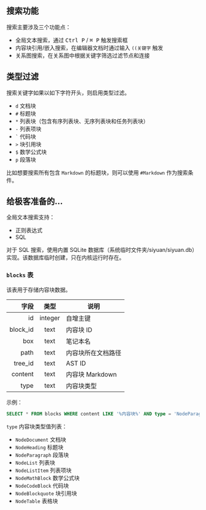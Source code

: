 ## 搜索功能

搜索主要涉及三个功能点：

* 全局文本搜索，通过 <kbd>Ctrl P</kbd> / <kbd>⌘ P</kbd> 触发搜索框
* 内容块引用/嵌入搜索，在编辑器文档时通过输入 `((关键字` 触发
* 关系图搜索，在关系图中根据关键字筛选过滤节点和连接

## 类型过滤

搜索关键字如果以如下字符开头，则启用类型过滤。

* `d` 文档块
* `#` 标题块
* `*` 列表块（包含有序列表块、无序列表块和任务列表块）
* `-` 列表项块
* `` ` `` 代码块
* `>` 块引用块
* `$` 数学公式块
* `p` 段落块

比如想要搜索所有包含 `Markdown` 的标题块，则可以使用 `#Markdown` 作为搜索条件。

## 给极客准备的...

全局文本搜索支持：

* 正则表达式
* SQL

对于 SQL 搜索，使用内置 SQLite 数据库（系统临时文件夹/siyuan/siyuan.db）实现。该数据库临时创建，只在内核运行时存在。

### `blocks` 表

该表用于存储内容块数据。

| 字段 | 类型 | 说明 |
| -: | :-: | - |
| id | integer | 自增主键 |
| block_id | text | 内容块 ID |
| box | text | 笔记本名 |
| path | text | 内容块所在文档路径 |
| tree_id | text | AST ID |
| content | text | 内容块 Markdown |
| type | text | 内容块类型 |

示例：

```sql
SELECT * FROM blocks WHERE content LIKE '%内容块%' AND type = 'NodeParagraph'
```

`type` 内容块类型值列表：

* `NodeDocument` 文档块
* `NodeHeading` 标题块
* `NodeParagraph` 段落块
* `NodeList` 列表块
* `NodeListItem` 列表项块
* `NodeMathBlock` 数学公式块
* `NodeCodeBlock` 代码块
* `NodeBlockquote` 块引用块
* `NodeTable` 表格块
